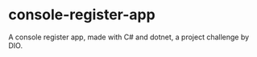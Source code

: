 # console-register-app
A console register app, made with C# and dotnet, a project challenge by DIO. 
